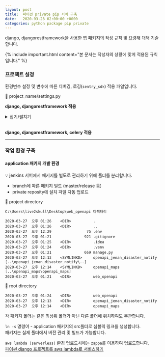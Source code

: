 ```yaml
---
layout: post
title:  파이썬 private pip 서버 구축
date:   2020-03-23 02:00:00 +0000
categories: python package pip private
---
```


django, djangorestframework을 사용한 앱 패키지의 작성 규칙 및 요령해 대해 기술합니다.

{% include important.html content="본 문서는 작성자의 상황에 맞게 적용된 규칙입니다." %}

### 프로젝트 설정

환경변수 설정 및 변수에 따른 디버깅, 로깅(`sentry_sdk`) 적용 파일입니다.

📝 project_name/settings.py

**django, djangorestframework 적용**
<details markdown="1">
<summary>접기/펼치기</summary>
{% include gist.html gist="live2skull/12e8b9ae6b4dff21c7de5a25c33193aa" %}
</details>
</br>

**django, djangorestframework, celery 적용**

****

### 작업 환경 구축

#### application 패키지 개발 환경

💡 jenkins 서버에서 패키지를 별도로 관리하기 위해 폴더를 분리합니다.
- branch에 따른 패키지 빌드 (master/release 등)
- private reposity에 설치 파일 자동 업로드

📂 project directory
```
C:\Users\live2skull\Desktop\web_openapi 디렉터리

2020-03-27  오후 01:26    <DIR>          .
2020-03-27  오후 01:26    <DIR>          ..
2020-03-27  오후 12:29                75 .env
2020-03-27  오후 01:21               921 .gitignore
2020-03-27  오후 01:25    <DIR>          .idea
2020-03-27  오후 01:24    <DIR>          .venv
2020-03-27  오후 01:21               669 manage.py
2020-03-27  오후 12:13    <SYMLINKD>     openapi_jenan_disaster_notify [..\openapi_jenan_disaster_notify\..]
2020-03-27  오후 12:14    <SYMLINKD>     openapi_maps [..\openapi_maps\openapi_maps]
2020-03-27  오후 01:21    <DIR>          web_openapi
```

📂 root directory
```
2020-03-27  오후 01:24    <DIR>          web_openapi
2020-03-27  오후 12:13    <DIR>          openapi_jenan_disaster_notify
2020-03-27  오후 12:14    <DIR>          openapi_maps
```

각 패키지 폴더는 같은 최상위 폴더가 아닌 다른 폴더에 위치하여도 무관합니다.

`ln -s` 명령어 - application 패키지의 src폴더로 심볼릭 링크를 생성합니다.  
패키지는 실제 폴더에서 버전 관리 및 빌드가 가능합니다.


`aws lambda (serverless)` 환경 업로드시에는 `zappa`를 이용하여 업로드합니다.    
[파이썬 django 프로젝트를 aws lambda로 서비스하기](https://blog.live2skull.kr/posts/django-serverless/)

